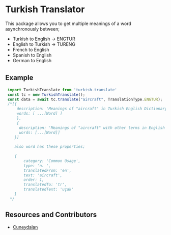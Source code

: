 # Turkish Translator

This package allows you to get multiple meanings of a word asynchronously between;

+ Turkish to English -> ENGTUR
+ English to Turkish -> TURENG
+ French to English
+ Spanish to English
+ German to English

## Example　

```typescript
 import TurkishTranslate from 'turkish-translate' 
 const tc = new TurkishTranslate();
 const data = await tc.translate("aircraft", TranslationType.ENGTUR);
 /*[{
     description: 'Meanings of "aircraft" in Turkish English Dictionary : 42 result(s)',
     words: [ ...[Word] ]
     },
	 {
      description: 'Meanings of "aircraft" with other terms in English Turkish Dictionary : 500 result(s)',
      words: [...[Word]]
    }]
  
    also word has these properties;
  
    {
        category: 'Common Usage',
        type: 'n. ',
        translatedFrom: 'en',
        text: 'aircraft',
        order: 1,
        translatedTo: 'tr',
        translatedText: 'uçak'
    } 
  */
  ```

  ## Resources and Contributors
  - [Cuneydalan](http://https://github.com/cuneytdalan/tureng-translator)


